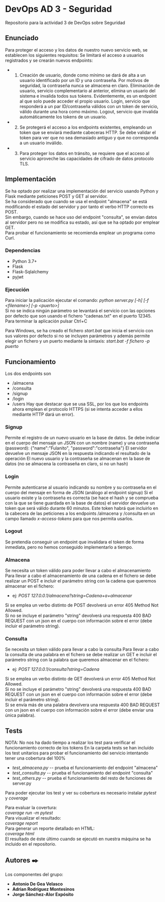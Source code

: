 # DevOps AD 3 - Seguridad
Repositorio para la actividad 3 de DevOps sobre Seguridad

## Enunciado
Para proteger el acceso y los datos de nuestro nuevo servicio web, se establecen los siguientes requisitos:
Se limitará el acceso a usuarios registrados y se crearán nuevos endpoints:
* 1. Creación de usuario, donde como mínimo se dará de alta a un usuario identificado por un ID y una contraseña. Por motivos de seguridad, la contraseña nunca se almacena en claro.
Eliminación de usuario, servicio complementario al anterior, elimina un usuario del sistema e invalida todos sus tokens. 
Evidentemente, es un endpoint al que solo puede acceder el propio usuario.
Login, servicio que responderá a un par ID/contraseña válidos con un token de servicio, válido durante una hora como máximo.
Logout, servicio que invalida automáticamente los tokens de un usuario.
* 2. Se protegerá el acceso a los endpoints existentes, empleando un token que se enviará mediante cabeceras HTTP.
Se debe validar el token para ver que no sea demasiado antiguo y que no corresponda a un usuario inválido.
* 3. Para proteger los datos en tránsito, se requiere que el acceso al servicio aproveche las capacidades de cifrado de datos protocolo TLS. 

## Implementación
Se ha optado por realizar una implementación del servicio usando Python y Flask mediante peticiones POST y GET al servidor.\
Se ha considerado que cuando se usa el endpoint "almacena" se está modificando el estado del servidor y por tanto el verbo HTTP correcto es POST.\
Sin embargo, cuando se hace uso del endpoint "consulta", se envían datos al servidor pero no se modifica su estado, así que se ha optado por emplear GET.\
Para probar el funcionamiento se recomienda emplear un programa como Curl.

### Dependencias
* Python 3.7+
* Flask
* Flask-Sqlalchemy
* pyjwt

  
### Ejecución
Para iniciar la palicación ejecutar el comando: _python server.py [-h] [-f \<filename\>] [-p \<puerto\>]_\
Si no se indica ningún parámetro se levantará el servicio con las opciones por defecto que son usando el fichero "cadenas.txt" en el puerto 12345.\
Para terminar la aplicación pulsar Ctrl+C 

Para Windows, se ha creado el fichero _start.bat_ que inicia el servicio con sus valores por defecto si no se incluyen parámetros y además permite elegir un fichero y un puerto mediante la sintaxis:
_start.bat -f fichero -p puerto_

## Funcionamiento
Los dos endpoints son 
* /almacena
* /consulta
* /signup
* /login
* /users
Hay que destacar que se usa SSL, por los que los endpoints ahora emplean el protocolo HTTPS (si se intenta acceder a ellos mediante HTTP dará un error).

### Signup
Permite el registro de un nuevo usuario en la base de datos.
Se debe indicar en el cuerpo del mensaje un JSON con un nombre (name) y una contraseña (password):
{"name":"Fulanito", "password":"contraseña"}
El servidor devuelve un mensaje JSON en la respuesta indicando el resultado de la operación
El nuevo usuario y la contraseña se almacenan en la base de datos (no se almacena la contraseña en claro, si no un hash)

### Login
Permite autenticarse al usuario indicando su nombre y su contraseña en el cuerpo del mensaje en forma de JSON (análogo al endpoint signup)
Si el usuario existe y la contraseña es correcta (se hace el hash y se comprueba con la que se tiene guardada en la base de datos) el servidor devuelve un token que será válido durante 60 minutos.
Este token habrá que incluirlo en la cabecera de las peticiones a los endpoints /almacena y /consulta en un campo llamado _x-access-tokens_ para que nos permita usarlos.

### Logout
Se pretendía conseguir un endpoint que invalidara el token de forma inmediata, pero no hemos conseguido implementarlo a tiempo.

### Almacena
Se necesita un token válido para poder llevar a cabo el almacenamiento
Para llevar a cabo el almacenamiento de una cadena en el fichero se debe realizar un POST e incluir el parámetro string con la cadena que queremos almacenar en el fichero:
* ej: _POST 127.0.0.1/almacena?string=Cadena+a+almacenar_

Si se emplea un verbo distinto de POST devolverá un error 405 Method Not Allowed.\
Si no se incluye el parámetro "string" devolverá una respuesta 400 BAD REQUEST con un json en el cuerpo con información sobre el error (debe incluir el parámetro string).
### Consulta
Se necesita un token válido para llevar a cabo la consulta
Para llevar a cabo la consulta de una palabra en el fichero se debe realizar un GET e incluir el parámetro string con la palabra que queremos almacenar en el fichero:
* ej: _POST 127.0.0.1/consulta?string=Cadena_

Si se emplea un verbo distinto de GET devolverá un error 405 Method Not Allowed.\
Si no se incluye el parámetro "string" devolverá una respuesta 400 BAD REQUEST con un json en el cuerpo con información sobre el error (debe incluir el parámetro string).\
Si se envía más de una palabra devolvera una respuesta 400 BAD REQUEST con un json en el cuerpo con información sobre el error (debe enviar una única palabra).

## Tests
NOTA: No nos ha dado tiempo a realizar los test para verificar el funcionamiento correcto de los tokens
En la carpeta tests se han incluído los test unitarios para probar el funcionamiento del servicio intentando tener una cobertura del 100%
* _test_almacena.py_ -- prueba el funcionamiento del endpoint "almacena"
* _test_consulta.py_ -- prueba el funcionamiento del endpoint "consulta"
* _test_others.py_   -- prueba el funcionamiento del resto de funciones de server.py 

Para poder ejecutar los test y ver su cobertura es necesario instalar _pytest_ y _coverage_

Para evaluar la covertura:\
_coverage run -m pytest_\
Para visualizar el resultado:\
_coverage report_\
Para generar un reporte detallado en HTML:\
_coverage html_\
El resultado de éste último cuando se ejecutó en nuestra máquina se ha incluido en el repositorio.

## Autores ✒️

Los componentes del grupo:

* **Antonio De Gea Velasco**
* **Adrian Rodriguez Montesinos**
* **Jorge Sánchez-Alor Expósito**

